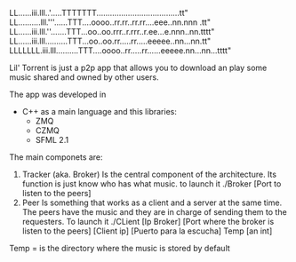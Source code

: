 LL......iii.lll..'.....TTTTTTT.....................................tt"    
LL..........lll.'''......TTT....oooo..rr.rr..rr.rr....eee..nn.nnn .tt"    
LL......iii.lll.''.......TTT...oo..oo.rrr..r.rrr..r.ee...e.nnn..nn.tttt"  
LL......iii.lll..........TTT...oo..oo.rr.....rr.....eeeee..nn...nn.tt"    
LLLLLLL.iii.lll..........TTT....oooo..rr.....rr......eeeee.nn...nn...tttt"



Lil' Torrent is just a p2p app that allows you to download an play some music shared and owned by other users.

The app was developed in 
- C++ as a main language 
and this libraries:
  - ZMQ
  - CZMQ
  - SFML 2.1

The main componets are: 
1. Tracker (aka. Broker)
  Is the central component of the architecture. Its function is just know who has
  what music.
 to launch it 
  ./Broker [Port to listen to the peers]
2. Peer
  Is something that works as a client and a server at the same time. The peers have the music and they are in charge 
  of sending them to the requesters.
  To launch it
  ./CLient [Ip Broker] [Port where the broker is listen to the peers] [Client ip] [Puerto para la escucha] Temp         [an int]

  Temp = is the directory where the music is stored by default

